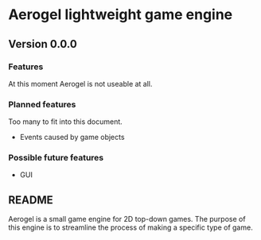 # Aerogel lightweight game engine
## Version 0.0.0

### Features
At this moment Aerogel is not useable at all.

### Planned features
Too many to fit into this document.

* Events caused by game objects

### Possible future features
* GUI

## README
Aerogel is a small game engine for 2D top-down games. The purpose of this engine is to streamline the process of making a specific type of game.